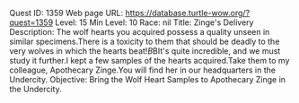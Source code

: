 Quest ID: 1359
Web page URL: https://database.turtle-wow.org/?quest=1359
Level: 15
Min Level: 10
Race: nil
Title: Zinge's Delivery
Description: The wolf hearts you acquired possess a quality unseen in similar specimens.There is a toxicity to them that should be deadly to the very wolves in which the hearts beat!$B$BIt's quite incredible, and we must study it further.I kept a few samples of the hearts acquired.Take them to my colleague, Apothecary Zinge.You will find her in our headquarters in the Undercity.
Objective: Bring the Wolf Heart Samples to Apothecary Zinge in the Undercity.
